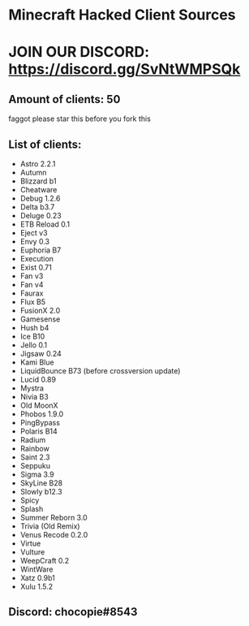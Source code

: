 # Minecraft Hacked Client Sources

# JOIN OUR DISCORD: https://discord.gg/SvNtWMPSQk

## Amount of clients: 50

faggot please star this before you fork this

## List of clients:

* Astro 2.2.1
* Autumn
* Blizzard b1
* Cheatware
* Debug 1.2.6
* Delta b3.7
* Deluge 0.23
* ETB Reload 0.1
* Eject v3
* Envy 0.3
* Euphoria B7
* Execution
* Exist 0.71
* Fan v3
* Fan v4
* Faurax
* Flux B5
* FusionX 2.0
* Gamesense 
* Hush b4
* Ice B10
* Jello 0.1
* Jigsaw 0.24
* Kami Blue
* LiquidBounce B73 (before crossversion update)
* Lucid 0.89
* Mystra
* Nivia B3
* Old MoonX
* Phobos 1.9.0
* PingBypass
* Polaris B14
* Radium
* Rainbow
* Saint 2.3
* Seppuku
* Sigma 3.9
* SkyLine B28
* Slowly b12.3
* Spicy
* Splash
* Summer Reborn 3.0
* Trivia (Old Remix)
* Venus Recode 0.2.0
* Virtue
* Vulture
* WeepCraft 0.2
* WintWare
* Xatz 0.9b1
* Xulu 1.5.2

## Discord: chocopie#8543

